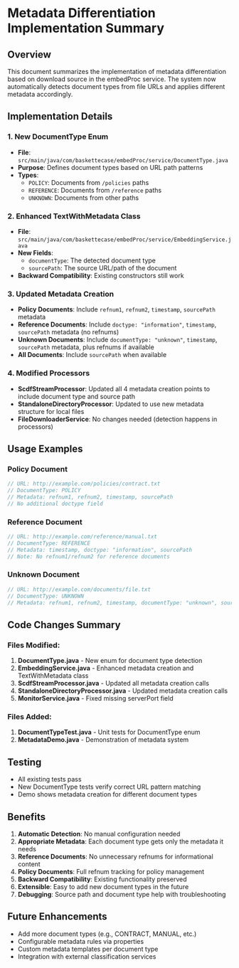 # Metadata Differentiation Implementation Summary

## Overview
This document summarizes the implementation of metadata differentiation based on download source in the embedProc service. The system now automatically detects document types from file URLs and applies different metadata accordingly.

## Implementation Details

### 1. New DocumentType Enum
- **File**: `src/main/java/com/baskettecase/embedProc/service/DocumentType.java`
- **Purpose**: Defines document types based on URL path patterns
- **Types**:
  - `POLICY`: Documents from `/policies` paths
  - `REFERENCE`: Documents from `/reference` paths  
  - `UNKNOWN`: Documents from other paths

### 2. Enhanced TextWithMetadata Class
- **File**: `src/main/java/com/baskettecase/embedProc/service/EmbeddingService.java`
- **New Fields**:
  - `documentType`: The detected document type
  - `sourcePath`: The source URL/path of the document
- **Backward Compatibility**: Existing constructors still work

### 3. Updated Metadata Creation
- **Policy Documents**: Include `refnum1`, `refnum2`, `timestamp`, `sourcePath` metadata
- **Reference Documents**: Include `doctype: "information"`, `timestamp`, `sourcePath` metadata (no refnums)
- **Unknown Documents**: Include `documentType: "unknown"`, `timestamp`, `sourcePath` metadata, plus refnums if available
- **All Documents**: Include `sourcePath` when available

### 4. Modified Processors
- **ScdfStreamProcessor**: Updated all 4 metadata creation points to include document type and source path
- **StandaloneDirectoryProcessor**: Updated to use new metadata structure for local files
- **FileDownloaderService**: No changes needed (detection happens in processors)

## Usage Examples

### Policy Document
```java
// URL: http://example.com/policies/contract.txt
// DocumentType: POLICY
// Metadata: refnum1, refnum2, timestamp, sourcePath
// No additional doctype field
```

### Reference Document  
```java
// URL: http://example.com/reference/manual.txt
// DocumentType: REFERENCE
// Metadata: timestamp, doctype: "information", sourcePath
// Note: No refnum1/refnum2 for reference documents
```

### Unknown Document
```java
// URL: http://example.com/documents/file.txt
// DocumentType: UNKNOWN
// Metadata: refnum1, refnum2, timestamp, documentType: "unknown", sourcePath
```

## Code Changes Summary

### Files Modified:
1. **DocumentType.java** - New enum for document type detection
2. **EmbeddingService.java** - Enhanced metadata creation and TextWithMetadata class
3. **ScdfStreamProcessor.java** - Updated all metadata creation calls
4. **StandaloneDirectoryProcessor.java** - Updated metadata creation calls
5. **MonitorService.java** - Fixed missing serverPort field

### Files Added:
1. **DocumentTypeTest.java** - Unit tests for DocumentType enum
2. **MetadataDemo.java** - Demonstration of metadata system

## Testing
- All existing tests pass
- New DocumentType tests verify correct URL pattern matching
- Demo shows metadata creation for different document types

## Benefits
1. **Automatic Detection**: No manual configuration needed
2. **Appropriate Metadata**: Each document type gets only the metadata it needs
3. **Reference Documents**: No unnecessary refnums for informational content
4. **Policy Documents**: Full refnum tracking for policy management
5. **Backward Compatibility**: Existing functionality preserved
6. **Extensible**: Easy to add new document types in the future
7. **Debugging**: Source path and document type help with troubleshooting

## Future Enhancements
- Add more document types (e.g., CONTRACT, MANUAL, etc.)
- Configurable metadata rules via properties
- Custom metadata templates per document type
- Integration with external classification services
